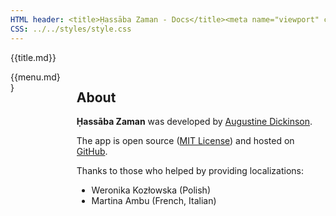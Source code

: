 ```yaml
---
HTML header: <title>Ḥassāba Zaman - Docs</title><meta name="viewport" content="width=device-width, initial-scale=1.0, maximum-scale=1.0, user-scalable=no"><link rel="shortcut icon" type="image/png" href="/icon/favicon.png">
CSS: ../../styles/style.css
---
```


{{title.md}}
<section class="section">
<div class="container">
<div class="columns">
<div class="column is-2">
{{menu.md}}
</div>
<div class="column is-10">
<div class="content">

# About

**Ḥassāba Zaman** was developed by [Augustine Dickinson](https://augustinedickinson.com).

The app is open source ([MIT License](https://github.com/ethiopicist/Calendar/blob/master/LICENSE)) and hosted on [GitHub](https://github.com/ethiopicist/Calendar).

Thanks to those who helped by providing localizations:
* Weronika Kozłowska (Polish)
* Martina Ambu (French, Italian)

</div>
</div>
</div>
</div>
</section>